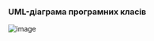 ### UML-діаграма програмних класів
![image](https://github.com/oleksandrblazhko/ai-213-fokin/assets/79007252/5cdb999c-c9ab-40b4-b917-39676c14c1f0)

